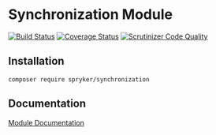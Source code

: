 # Synchronization Module
[![Build Status](https://travis-ci.org/spryker/Synchronization.svg)](https://travis-ci.org/spryker/Synchronization)
[![Coverage Status](https://coveralls.io/repos/github/spryker/Synchronization/badge.svg)](https://coveralls.io/github/spryker/Synchronization)
[![Scrutinizer Code Quality](https://scrutinizer-ci.com/g/spryker/Synchronization/badges/quality-score.png?b=master)](https://scrutinizer-ci.com/g/spryker/Synchronization/?branch=master)

## Installation

```
composer require spryker/synchronization
```

## Documentation

[Module Documentation](https://academy.spryker.com/developing_with_spryker/module_guide/modules.html)
